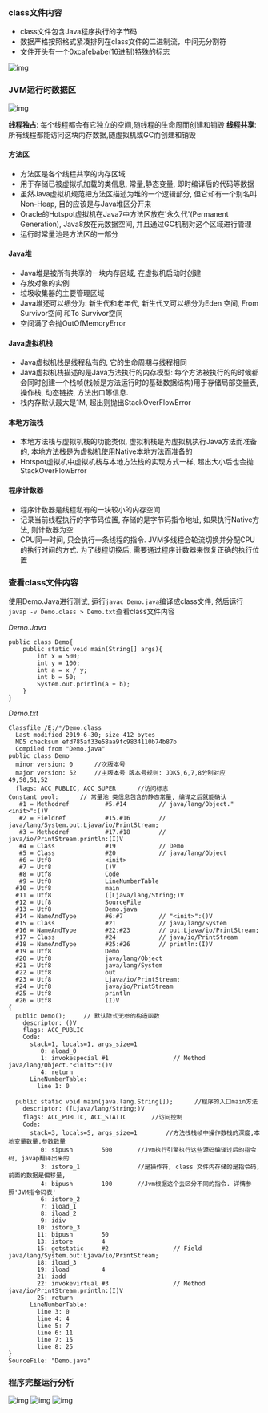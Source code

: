 ### class文件内容
- class文件包含Java程序执行的字节码
- 数据严格按照格式紧凑排列在class文件的二进制流，中间无分割符
- 文件开头有一个0xcafebabe(16进制)特殊的标志

![img](https://github.com/WL96254/Learning-notes/blob/master/images/1.1.1%20class%E6%96%87%E4%BB%B6%E5%86%85%E5%AE%B9.PNG)

### JVM运行时数据区
![img](https://github.com/WL96254/Learning-notes/blob/master/images/1.1.1%20JVM%E8%BF%90%E8%A1%8C%E6%97%B6%E6%95%B0%E6%8D%AE%E5%8C%BA.PNG)

**线程独占**:  每个线程都会有它独立的空间,随线程的生命周而创建和销毁
**线程共享**:  所有线程都能访问这块内存数据,随虚拟机或GC而创建和销毁

#### 方法区
- 方法区是各个线程共享的内存区域
- 用于存储已被虚拟机加载的类信息, 常量,静态变量, 即时编译后的代码等数据
- 虽然Java虚拟机规范把方法区描述为堆的一个逻辑部分, 但它却有一个别名叫Non-Heap, 目的应该是与Java堆区分开来
- Oracle的Hotspot虚拟机在Java7中方法区放在'永久代'(Permanent Generation), Java8放在元数据空间, 并且通过GC机制对这个区域进行管理
- 运行时常量池是方法区的一部分

#### Java堆
- Java堆是被所有共享的一块内存区域, 在虚拟机启动时创建
- 存放对象的实例
- 垃圾收集器的主要管理区域
- Java堆还可以细分为: 新生代和老年代, 新生代又可以细分为Eden 空间, From Survivor空间 和To Survivor空间
- 空间满了会抛OutOfMemoryError

#### Java虚拟机栈
- Java虚拟机栈是线程私有的, 它的生命周期与线程相同
- Java虚拟机栈描述的是Java方法执行的内存模型: 每个方法被执行的的时候都会同时创建一个栈帧(栈帧是方法运行时的基础数据结构)用于存储局部变量表, 操作栈, 动态链接, 方法出口等信息.
- 栈内存默认最大是1M, 超出则抛出StackOverFlowError

#### 本地方法栈
- 本地方法栈与虚拟机栈的功能类似, 虚拟机栈是为虚拟机执行Java方法而准备的, 本地方法栈是为虚拟机使用Native本地方法而准备的
- Hotspot虚拟机中虚拟机栈与本地方法栈的实现方式一样, 超出大小后也会抛StackOverFlowError

#### 程序计数器
- 程序计数器是线程私有的一块较小的内存空间
- 记录当前线程执行的字节码位置, 存储的是字节码指令地址, 如果执行Native方法, 则计数器为空
- CPU同一时间, 只会执行一条线程的指令. JVM多线程会轮流切换并分配CPU的执行时间的方式. 为了线程切换后, 需要通过程序计数器来恢复正确的执行位置

### 查看class文件内容
使用Demo.Java进行测试, 运行`javac Demo.java`编译成class文件, 然后运行`javap -v Demo.class > Demo.txt`查看class文件内容

*Demo.Java*
```
public class Demo{
    public static void main(String[] args){
        int x = 500;
        int y = 100;
        int a = x / y;
        int b = 50;
        System.out.println(a + b);
    }
}
```

*Demo.txt*
```
Classfile /E:/*/Demo.class
  Last modified 2019-6-30; size 412 bytes
  MD5 checksum efd785af33e58aa9fc9834110b74b87b
  Compiled from "Demo.java"
public class Demo
  minor version: 0      //次版本号
  major version: 52		//主版本号 版本号规则: JDK5,6,7,8分别对应49,50,51,52
  flags: ACC_PUBLIC, ACC_SUPER		//访问标志
Constant pool:		// 常量池 类信息包含的静态常量, 编译之后就能确认
   #1 = Methodref          #5.#14         // java/lang/Object."<init>":()V
   #2 = Fieldref           #15.#16        // java/lang/System.out:Ljava/io/PrintStream;
   #3 = Methodref          #17.#18        // java/io/PrintStream.println:(I)V
   #4 = Class              #19            // Demo
   #5 = Class              #20            // java/lang/Object
   #6 = Utf8               <init>
   #7 = Utf8               ()V
   #8 = Utf8               Code
   #9 = Utf8               LineNumberTable
  #10 = Utf8               main
  #11 = Utf8               ([Ljava/lang/String;)V
  #12 = Utf8               SourceFile
  #13 = Utf8               Demo.java
  #14 = NameAndType        #6:#7          // "<init>":()V
  #15 = Class              #21            // java/lang/System
  #16 = NameAndType        #22:#23        // out:Ljava/io/PrintStream;
  #17 = Class              #24            // java/io/PrintStream
  #18 = NameAndType        #25:#26        // println:(I)V
  #19 = Utf8               Demo
  #20 = Utf8               java/lang/Object
  #21 = Utf8               java/lang/System
  #22 = Utf8               out
  #23 = Utf8               Ljava/io/PrintStream;
  #24 = Utf8               java/io/PrintStream
  #25 = Utf8               println
  #26 = Utf8               (I)V
{
  public Demo();     // 默认隐式无参的构造函数
    descriptor: ()V
    flags: ACC_PUBLIC
    Code:
      stack=1, locals=1, args_size=1
         0: aload_0
         1: invokespecial #1                  // Method java/lang/Object."<init>":()V
         4: return
      LineNumberTable:
        line 1: 0

  public static void main(java.lang.String[]);		//程序的入口main方法
    descriptor: ([Ljava/lang/String;)V
    flags: ACC_PUBLIC, ACC_STATIC		//访问控制
    Code:
      stack=3, locals=5, args_size=1		//方法栈栈帧中操作数栈的深度,本地变量数量,参数数量
         0: sipush        500		//Jvm执行引擎执行这些源码编译过后的指令码, javap翻译出来的
         3: istore_1				//是操作符, class 文件内存储的是指令码, 前面的数据是偏移量,
         4: bipush        100		//Jvm根据这个去区分不同的指令. 详情参照'JVM指令码表'
         6: istore_2
         7: iload_1
         8: iload_2
         9: idiv
        10: istore_3
        11: bipush        50
        13: istore        4
        15: getstatic     #2                  // Field java/lang/System.out:Ljava/io/PrintStream;
        18: iload_3
        19: iload         4
        21: iadd
        22: invokevirtual #3                  // Method java/io/PrintStream.println:(I)V
        25: return
      LineNumberTable:
        line 3: 0
        line 4: 4
        line 5: 7
        line 6: 11
        line 7: 15
        line 8: 25
}
SourceFile: "Demo.java"

```


### 程序完整运行分析

![img](https://github.com/WL96254/Learning-notes/blob/master/images/1.1.1%20%E7%A8%8B%E5%BA%8F%E5%AE%8C%E6%95%B4%E8%BF%90%E8%A1%8C%E5%88%86%E6%9E%90%EF%BC%88%E4%B8%80%EF%BC%89.PNG)
![img](https://github.com/WL96254/Learning-notes/blob/master/images/1.1.1%20%E7%A8%8B%E5%BA%8F%E5%AE%8C%E6%95%B4%E8%BF%90%E8%A1%8C%E5%88%86%E6%9E%90%EF%BC%88%E4%BA%8C%EF%BC%89.PNG)
![img](https://github.com/WL96254/Learning-notes/blob/master/images/1.1.1%20%E7%A8%8B%E5%BA%8F%E5%AE%8C%E6%95%B4%E8%BF%90%E8%A1%8C%E5%88%86%E6%9E%90%EF%BC%88%E4%B8%89%EF%BC%89.GIF)

